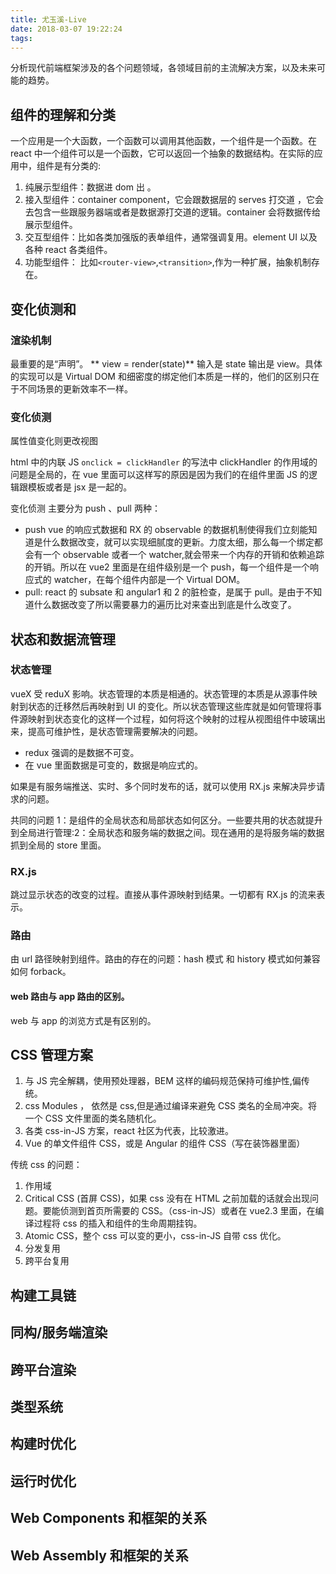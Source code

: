 ```yaml
---
title: 尤玉溪-Live
date: 2018-03-07 19:22:24
tags:
---
```


分析现代前端框架涉及的各个问题领域，各领域目前的主流解决方案，以及未来可能的趋势。

<!--more-->

## 组件的理解和分类

一个应用是一个大函数，一个函数可以调用其他函数，一个组件是一个函数。在 react 中一个组件可以是一个函数，它可以返回一个抽象的数据结构。在实际的应用中，组件是有分类的:

1. 纯展示型组件：数据进 dom 出 。
2. 接入型组件：container component，它会跟数据层的 serves 打交道 ，它会去包含一些跟服务器端或者是数据源打交道的逻辑。container 会将数据传给展示型组件。
3. 交互型组件：比如各类加强版的表单组件，通常强调复用。element UI 以及各种 react 各类组件。
4. 功能型组件： 比如`<router-view>`,`<transition>`,作为一种扩展，抽象机制存在。

## 变化侦测和

### 渲染机制

最重要的是“声明”。
** view = render(state)** 输入是 state 输出是 view。具体的实现可以是 Virtual DOM 和细密度的绑定他们本质是一样的，他们的区别只在于不同场景的更新效率不一样。

### 变化侦测

属性值变化则更改视图

html 中的内联 JS `onclick = clickHandler` 的写法中 clickHandler 的作用域的问题是全局的，在 vue 里面可以这样写的原因是因为我们的在组件里面 JS 的逻辑跟模板或者是 jsx 是一起的。

变化侦测 主要分为 push 、pull 两种：

* push
  vue 的响应式数据和 RX 的 observable 的数据机制使得我们立刻能知道是什么数据改变，就可以实现细腻度的更新。力度太细，那么每一个绑定都会有一个 observable 或者一个 watcher,就会带来一个内存的开销和依赖追踪的开销。所以在 vue2 里面是在组件级别是一个 push，每一个组件是一个响应式的 watcher，在每个组件内部是一个 Virtual DOM。
* pull:
  react 的 subsate 和 angular1 和 2 的脏检查，是属于 pull。是由于不知道什么数据改变了所以需要暴力的遍历比对来查出到底是什么改变了。

## 状态和数据流管理

### 状态管理

vueX 受 reduX 影响。状态管理的本质是相通的。状态管理的本质是从源事件映射到状态的迁移然后再映射到 UI 的变化。所以状态管理这些库就是如何管理将事件源映射到状态变化的这样一个过程，如何将这个映射的过程从视图组件中玻璃出来，提高可维护性，是状态管理需要解决的问题。

* redux 强调的是数据不可变。
* 在 vue 里面数据是可变的，数据是响应式的。

如果是有服务端推送、实时、多个同时发布的话，就可以使用 RX.js 来解决异步请求的问题。

共同的问题 1：是组件的全局状态和局部状态如何区分。一些要共用的状态就提升到全局进行管理:2：全局状态和服务端的数据之间。现在通用的是将服务端的数据抓到全局的 store 里面。

### RX.js

跳过显示状态的改变的过程。直接从事件源映射到结果。一切都有 RX.js 的流来表示。

### 路由

由 url 路径映射到组件。路由的存在的问题：hash 模式 和 history 模式如何兼容如何 forback。

#### web 路由与 app 路由的区别。

web 与 app 的浏览方式是有区别的。

## CSS 管理方案

1. 与 JS 完全解耦，使用预处理器，BEM 这样的编码规范保持可维护性,偏传统。
2. css Modules ， 依然是 css,但是通过编译来避免 CSS 类名的全局冲突。将一个 CSS 文件里面的类名随机化。
3. 各类 css-in-JS 方案，react 社区为代表，比较激进。
4. Vue 的单文件组件 CSS，或是 Angular 的组件 CSS（写在装饰器里面）

传统 css 的问题：

1. 作用域
2. Critical CSS (首屏 CSS)，如果 css 没有在 HTML 之前加载的话就会出现问题。要能侦测到首页所需要的 CSS。（css-in-JS）或者在 vue2.3 里面，在编译过程将 css 的插入和组件的生命周期挂钩。
3. Atomic CSS，整个 css 可以变的更小，css-in-JS 自带 css 优化。
4. 分发复用
5. 跨平台复用

## 构建工具链

## 同构/服务端渲染

## 跨平台渲染

## 类型系统

## 构建时优化

## 运行时优化

## Web Components 和框架的关系

## Web Assembly 和框架的关系
